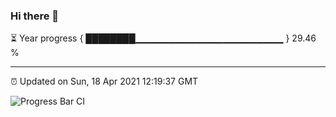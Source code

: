 ### Hi there 👋

⏳ Year progress { ████████▁▁▁▁▁▁▁▁▁▁▁▁▁▁▁▁▁▁▁▁▁▁ } 29.46 %

---

⏰ Updated on Sun, 18 Apr 2021 12:19:37 GMT

![Progress Bar CI](https://github.com/liununu/liununu/workflows/Progress%20Bar%20CI/badge.svg)
